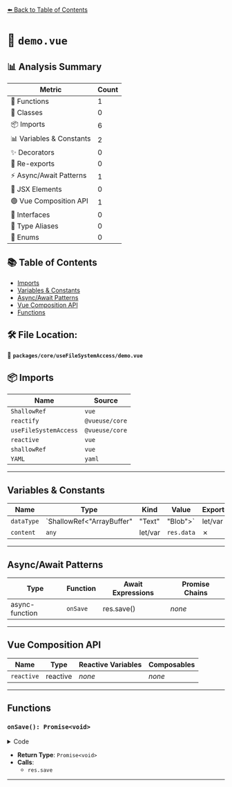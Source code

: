 [⬅️ Back to Table of Contents](../../../index.md)

# 📄 `demo.vue`

## 📊 Analysis Summary

| Metric | Count |
|--------|-------|
| 🔧 Functions | 1 |
| 🧱 Classes | 0 |
| 📦 Imports | 6 |
| 📊 Variables & Constants | 2 |
| ✨ Decorators | 0 |
| 🔄 Re-exports | 0 |
| ⚡ Async/Await Patterns | 1 |
| 💠 JSX Elements | 0 |
| 🟢 Vue Composition API | 1 |
| 📐 Interfaces | 0 |
| 📑 Type Aliases | 0 |
| 🎯 Enums | 0 |

## 📚 Table of Contents

- [Imports](#imports)
- [Variables & Constants](#variables-constants)
- [Async/Await Patterns](#asyncawait-patterns)
- [Vue Composition API](#vue-composition-api)
- [Functions](#functions)

## 🛠️ File Location:
📂 **`packages/core/useFileSystemAccess/demo.vue`**

## 📦 Imports

| Name | Source |
|------|--------|
| `ShallowRef` | `vue` |
| `reactify` | `@vueuse/core` |
| `useFileSystemAccess` | `@vueuse/core` |
| `reactive` | `vue` |
| `shallowRef` | `vue` |
| `YAML` | `yaml` |


---

## Variables & Constants

| Name | Type | Kind | Value | Exported |
|------|------|------|-------|----------|
| `dataType` | `ShallowRef<"ArrayBuffer" | "Text" | "Blob">` | let/var | `shallowRef('Text') as ShallowRef<'Text' | 'ArrayBuffer' | 'Blob'>` | ✗ |
| `content` | `any` | let/var | `res.data` | ✗ |


---

## Async/Await Patterns

| Type | Function | Await Expressions | Promise Chains |
|------|----------|-------------------|----------------|
| async-function | `onSave` | res.save() | *none* |


---

## Vue Composition API

| Name | Type | Reactive Variables | Composables |
|------|------|-------------------|-------------|
| `reactive` | reactive | *none* | *none* |


---

## Functions

### `onSave(): Promise<void>`

<details><summary>Code</summary>

```ts
async function onSave() {
  await res.save()
}
```
</details>

- **Return Type**: `Promise<void>`
- **Calls**:
  - `res.save`

---